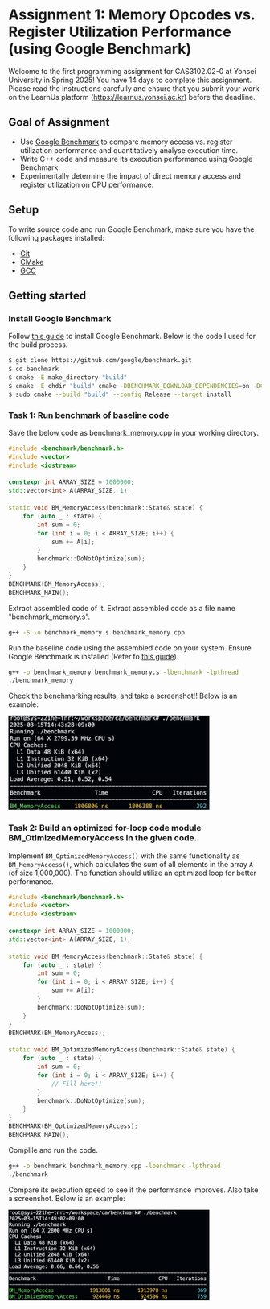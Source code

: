 # Assignment 1: Memory Opcodes vs. Register Utilization Performance (using Google Benchmark)

Welcome to the first programming assignment for CAS3102.02-0 at Yonsei University in Spring 2025!
You have 14 days to complete this assignment. Please read the instructions carefully and ensure that you submit your work on the LearnUs platform (https://learnus.yonsei.ac.kr) before the deadline.

## Goal of Assignment

- Use [Google Benchmark](https://github.com/google/benchmark) to compare memory access vs. register utilization performance and quantitatively analyse execution time.
- Write C++ code and measure its execution performance using Google Benchmark.
- Experimentally determine the impact of direct memory access and register utilization on CPU performance.


## Setup

To write source code and run Google Benchmark, make sure you have the following packages installed:
- [Git](https://git-scm.com/downloads)
- [CMake](https://cmake.org/download/#latest)
- [GCC](https://gcc.gnu.org/install/)

## Getting started
### Install Google Benchmark
Follow [this guide](https://github.com/google/benchmark?tab=readme-ov-file#installation) to install Google Benchmark.
Below is the code I used for the build process.
```bash
$ git clone https://github.com/google/benchmark.git
$ cd benchmark
$ cmake -E make_directory "build"
$ cmake -E chdir "build" cmake -DBENCHMARK_DOWNLOAD_DEPENDENCIES=on -DCMAKE_BUILD_TYPE=Release ../
$ sudo cmake --build "build" --config Release --target install
```
### Task 1: Run benchmark of baseline code
Save the below code as benchmark_memory.cpp in your working directory.
```c++
#include <benchmark/benchmark.h>
#include <vector>
#include <iostream>

constexpr int ARRAY_SIZE = 1000000;
std::vector<int> A(ARRAY_SIZE, 1);

static void BM_MemoryAccess(benchmark::State& state) {
    for (auto _ : state) {
        int sum = 0;
        for (int i = 0; i < ARRAY_SIZE; i++) {
            sum += A[i];  
        }
        benchmark::DoNotOptimize(sum);
    }
}
BENCHMARK(BM_MemoryAccess);
BENCHMARK_MAIN();
```
Extract assembled code of it. Extract assembled code as a file name "benchmark_memory.s". 
```bash
g++ -S -o benchmark_memory.s benchmark_memory.cpp
```
Run the baseline code using the assembled code on your system. Ensure Google Benchmark is installed (Refer to [this guide](https://github.com/google/benchmark?tab=readme-ov-file#installation)).
```bash
g++ -o benchmark_memory benchmark_memory.s -lbenchmark -lpthread
./benchmark_memory
```
Check the benchmarking results, and take a screenshot!! Below is an example:

<img src="./image1.png" alt="Benchmark Result" width="400">

### Task 2: Build an optimized for-loop code module BM_OtimizedMemoryAccess in the given code.
Implement `BM_OptimizedMemoryAccess()` with the same functionality as `BM_MemoryAccess()`, which calculates the sum of all elements in the array `A` (of size 1,000,000). The function should utilize an optimized loop for better performance.
```c++
#include <benchmark/benchmark.h>
#include <vector>
#include <iostream>

constexpr int ARRAY_SIZE = 1000000;
std::vector<int> A(ARRAY_SIZE, 1);

static void BM_MemoryAccess(benchmark::State& state) {
    for (auto _ : state) {
        int sum = 0;
        for (int i = 0; i < ARRAY_SIZE; i++) {
            sum += A[i];  
        }
        benchmark::DoNotOptimize(sum);
    }
}
BENCHMARK(BM_MemoryAccess);

static void BM_OptimizedMemoryAccess(benchmark::State& state) {
    for (auto _ : state) {
        int sum = 0;
        for (int i = 0; i < ARRAY_SIZE; i++) {
            // Fill here!!
        }
        benchmark::DoNotOptimize(sum);
    }
}
BENCHMARK(BM_OptimizedMemoryAccess);
BENCHMARK_MAIN();
```
Complile and run the code.
```bash
g++ -o benchmark benchmark_memory.cpp -lbenchmark -lpthread
./benchmark
```
Compare its execution speed to see if the performance improves. Also take a screenshot. Below is an example:

<img src="./image2.png" alt="Benchmark Result" width="400">


